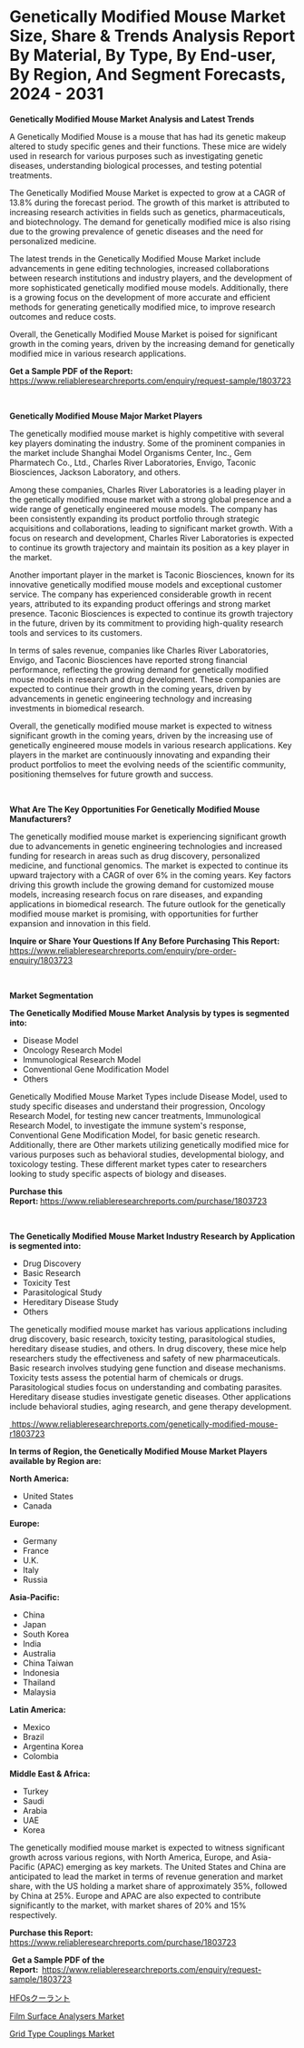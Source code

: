 <p><h1>Genetically Modified Mouse Market Size, Share & Trends Analysis Report By Material, By Type, By End-user, By Region, And Segment Forecasts, 2024 - 2031</h1></p><p><strong>Genetically Modified Mouse Market Analysis and Latest Trends</strong></p>
<p><p>A Genetically Modified Mouse is a mouse that has had its genetic makeup altered to study specific genes and their functions. These mice are widely used in research for various purposes such as investigating genetic diseases, understanding biological processes, and testing potential treatments.</p><p>The Genetically Modified Mouse Market is expected to grow at a CAGR of 13.8% during the forecast period. The growth of this market is attributed to increasing research activities in fields such as genetics, pharmaceuticals, and biotechnology. The demand for genetically modified mice is also rising due to the growing prevalence of genetic diseases and the need for personalized medicine.</p><p>The latest trends in the Genetically Modified Mouse Market include advancements in gene editing technologies, increased collaborations between research institutions and industry players, and the development of more sophisticated genetically modified mouse models. Additionally, there is a growing focus on the development of more accurate and efficient methods for generating genetically modified mice, to improve research outcomes and reduce costs.</p><p>Overall, the Genetically Modified Mouse Market is poised for significant growth in the coming years, driven by the increasing demand for genetically modified mice in various research applications.</p></p>
<p><strong>Get a Sample PDF of the Report:&nbsp;</strong> <a href="https://www.reliableresearchreports.com/enquiry/request-sample/1803723">https://www.reliableresearchreports.com/enquiry/request-sample/1803723</a></p>
<p>&nbsp;</p>
<p><strong>Genetically Modified Mouse Major Market Players</strong></p>
<p><p>The genetically modified mouse market is highly competitive with several key players dominating the industry. Some of the prominent companies in the market include Shanghai Model Organisms Center, Inc., Gem Pharmatech Co., Ltd., Charles River Laboratories, Envigo, Taconic Biosciences, Jackson Laboratory, and others.</p><p>Among these companies, Charles River Laboratories is a leading player in the genetically modified mouse market with a strong global presence and a wide range of genetically engineered mouse models. The company has been consistently expanding its product portfolio through strategic acquisitions and collaborations, leading to significant market growth. With a focus on research and development, Charles River Laboratories is expected to continue its growth trajectory and maintain its position as a key player in the market.</p><p>Another important player in the market is Taconic Biosciences, known for its innovative genetically modified mouse models and exceptional customer service. The company has experienced considerable growth in recent years, attributed to its expanding product offerings and strong market presence. Taconic Biosciences is expected to continue its growth trajectory in the future, driven by its commitment to providing high-quality research tools and services to its customers.</p><p>In terms of sales revenue, companies like Charles River Laboratories, Envigo, and Taconic Biosciences have reported strong financial performance, reflecting the growing demand for genetically modified mouse models in research and drug development. These companies are expected to continue their growth in the coming years, driven by advancements in genetic engineering technology and increasing investments in biomedical research.</p><p>Overall, the genetically modified mouse market is expected to witness significant growth in the coming years, driven by the increasing use of genetically engineered mouse models in various research applications. Key players in the market are continuously innovating and expanding their product portfolios to meet the evolving needs of the scientific community, positioning themselves for future growth and success.</p></p>
<p>&nbsp;</p>
<p><strong>What Are The Key Opportunities For Genetically Modified Mouse Manufacturers?</strong></p>
<p><p>The genetically modified mouse market is experiencing significant growth due to advancements in genetic engineering technologies and increased funding for research in areas such as drug discovery, personalized medicine, and functional genomics. The market is expected to continue its upward trajectory with a CAGR of over 6% in the coming years. Key factors driving this growth include the growing demand for customized mouse models, increasing research focus on rare diseases, and expanding applications in biomedical research. The future outlook for the genetically modified mouse market is promising, with opportunities for further expansion and innovation in this field.</p></p>
<p><strong>Inquire or Share Your Questions If Any Before Purchasing This Report:</strong> <a href="https://www.reliableresearchreports.com/enquiry/pre-order-enquiry/1803723">https://www.reliableresearchreports.com/enquiry/pre-order-enquiry/1803723</a></p>
<p>&nbsp;</p>
<p><strong>Market Segmentation</strong></p>
<p><strong>The Genetically Modified Mouse Market Analysis by types is segmented into:</strong></p>
<p><ul><li>Disease Model</li><li>Oncology Research Model</li><li>Immunological Research Model</li><li>Conventional Gene Modification Model</li><li>Others</li></ul></p>
<p><p>Genetically Modified Mouse Market Types include Disease Model, used to study specific diseases and understand their progression, Oncology Research Model, for testing new cancer treatments, Immunological Research Model, to investigate the immune system's response, Conventional Gene Modification Model, for basic genetic research. Additionally, there are Other markets utilizing genetically modified mice for various purposes such as behavioral studies, developmental biology, and toxicology testing. These different market types cater to researchers looking to study specific aspects of biology and diseases.</p></p>
<p><strong>Purchase this Report:&nbsp;</strong><a href="https://www.reliableresearchreports.com/purchase/1803723">https://www.reliableresearchreports.com/purchase/1803723</a></p>
<p>&nbsp;</p>
<p><strong>The Genetically Modified Mouse Market Industry Research by Application is segmented into:</strong></p>
<p><ul><li>Drug Discovery</li><li>Basic Research</li><li>Toxicity Test</li><li>Parasitological Study</li><li>Hereditary Disease Study</li><li>Others</li></ul></p>
<p><p>The genetically modified mouse market has various applications including drug discovery, basic research, toxicity testing, parasitological studies, hereditary disease studies, and others. In drug discovery, these mice help researchers study the effectiveness and safety of new pharmaceuticals. Basic research involves studying gene function and disease mechanisms. Toxicity tests assess the potential harm of chemicals or drugs. Parasitological studies focus on understanding and combating parasites. Hereditary disease studies investigate genetic diseases. Other applications include behavioral studies, aging research, and gene therapy development.</p></p>
<p><a href="https://www.reliableresearchreports.com/genetically-modified-mouse-r1803723">&nbsp;https://www.reliableresearchreports.com/genetically-modified-mouse-r1803723</a></p>
<p><strong>In terms of Region, the Genetically Modified Mouse Market Players available by Region are:</strong></p>
<p>
    <p> <strong> North America: </strong>
        <ul>
            <li>United States</li>
            <li>Canada</li>
        </ul>
        </p> 
    <p> <strong> Europe: </strong>
        <ul>
            <li>Germany</li>
            <li>France</li>
            <li>U.K.</li>
            <li>Italy</li>
            <li>Russia</li>
        </ul>
        </p> 
    <p> <strong> Asia-Pacific: </strong>
        <ul>
            <li>China</li>
            <li>Japan</li>
            <li>South Korea</li>
            <li>India</li>
            <li>Australia</li>
            <li>China Taiwan</li>
            <li>Indonesia</li>
            <li>Thailand</li>
            <li>Malaysia</li>
        </ul>
        </p> 
    <p> <strong> Latin America: </strong>
        <ul>
            <li>Mexico</li>
            <li>Brazil</li>
            <li>Argentina Korea</li>
            <li>Colombia</li>
        </ul>
        </p> 
    <p> <strong> Middle East & Africa: </strong>
        <ul>
            <li>Turkey</li>
            <li>Saudi</li>
            <li>Arabia</li>
            <li>UAE</li>
            <li>Korea</li>
        </ul>
    </p>
    </p>
<p><p>The genetically modified mouse market is expected to witness significant growth across various regions, with North America, Europe, and Asia-Pacific (APAC) emerging as key markets. The United States and China are anticipated to lead the market in terms of revenue generation and market share, with the US holding a market share of approximately 35%, followed by China at 25%. Europe and APAC are also expected to contribute significantly to the market, with market shares of 20% and 15% respectively.</p></p>
<p><strong>Purchase this Report: </strong><a href="https://www.reliableresearchreports.com/purchase/1803723">https://www.reliableresearchreports.com/purchase/1803723</a></p>
<p>&nbsp;<strong>Get a Sample PDF of the Report:&nbsp;&nbsp;</strong><a href="https://www.reliableresearchreports.com/enquiry/request-sample/1803723">https://www.reliableresearchreports.com/enquiry/request-sample/1803723</a></p>
<p><strong></strong></p>
<p><p><a href="https://github.com/KaliMetz2023/Market-Research-Report-List-1/blob/main/1520357168136.md">HFOsクーラント</a></p><p><a href="https://github.com/goodweq44/Market-Research-Report-List-1/blob/main/film-surface-analysers-market.md">Film Surface Analysers Market</a></p><p><a href="https://github.com/MaraKoelpin2023/Market-Research-Report-List-1/blob/main/grid-type-couplings-market.md">Grid Type Couplings Market</a></p></p>